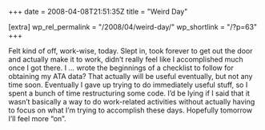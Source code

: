 +++
date = 2008-04-08T21:51:35Z
title = "Weird Day"

[extra]
wp_rel_permalink = "/2008/04/weird-day/"
wp_shortlink = "/?p=63"
+++

Felt kind of off, work-wise, today. Slept in, took forever to get out the door
and actually make it to work, didn’t really feel like I accomplished much once
I got there. I … wrote the beginnings of a checklist to follow for obtaining
my ATA data? That actually will be useful eventually, but not any time soon.
Eventually I gave up trying to do immediately useful stuff, so I spent a bunch
of time restructuring some code. I’d be lying if I said that it wasn’t
basically a way to do work-related activities without actually having to focus
on what I’m trying to accomplish these days.  Hopefully tomorrow I’ll feel
more “on”.
